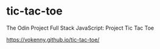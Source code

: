 # tic-tac-toe

The Odin Project Full Stack JavaScript: Project Tic Tac Toe

https://vokenny.github.io/tic-tac-toe/
